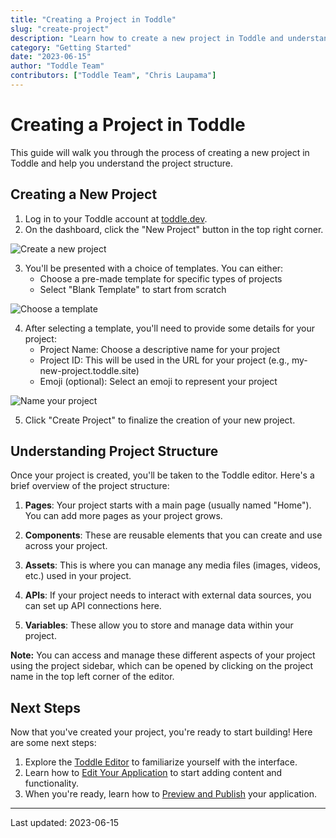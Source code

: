 ```yaml
---
title: "Creating a Project in Toddle"
slug: "create-project"
description: "Learn how to create a new project in Toddle and understand the project structure"
category: "Getting Started"
date: "2023-06-15"
author: "Toddle Team"
contributors: ["Toddle Team", "Chris Laupama"]
---
```


# Creating a Project in Toddle

This guide will walk you through the process of creating a new project in Toddle and help you understand the project structure.

## Creating a New Project

1. Log in to your Toddle account at [toddle.dev](https://toddle.dev).
2. On the dashboard, click the "New Project" button in the top right corner.

![Create a new project](https://toddle.dev/images.ctfassets.net/lizv2opdd3ay/6FCBNbwjzzmeRDrXTb7jcr/efecbf8c44360ebdaf677561f9fd8fbd/create_a_project.webp)

3. You'll be presented with a choice of templates. You can either:
   - Choose a pre-made template for specific types of projects
   - Select "Blank Template" to start from scratch

![Choose a template](https://toddle.dev/images.ctfassets.net/lizv2opdd3ay/24VcbtpTMipGwbsTY2itND/a557a99b6e07d49e0d72d4a6b334782c/create_a_new_project_step_2.webp)

4. After selecting a template, you'll need to provide some details for your project:
   - Project Name: Choose a descriptive name for your project
   - Project ID: This will be used in the URL for your project (e.g., my-new-project.toddle.site)
   - Emoji (optional): Select an emoji to represent your project

![Name your project](https://toddle.dev/images.ctfassets.net/lizv2opdd3ay/6duMgdWhEv4R9mTxMtvsMi/b92f27ce68ff2010280124e941098e63/Name_your_project__1_.webp)

5. Click "Create Project" to finalize the creation of your new project.

## Understanding Project Structure

Once your project is created, you'll be taken to the Toddle editor. Here's a brief overview of the project structure:

1. **Pages**: Your project starts with a main page (usually named "Home"). You can add more pages as your project grows.

2. **Components**: These are reusable elements that you can create and use across your project.

3. **Assets**: This is where you can manage any media files (images, videos, etc.) used in your project.

4. **APIs**: If your project needs to interact with external data sources, you can set up API connections here.

5. **Variables**: These allow you to store and manage data within your project.

<!-- INFO -->

**Note:** You can access and manage these different aspects of your project using the project sidebar, which can be opened by clicking on the project name in the top left corner of the editor.

<!-- /INFO -->

## Next Steps

Now that you've created your project, you're ready to start building! Here are some next steps:

1. Explore the [Toddle Editor](/getting-started/toddle-editor) to familiarize yourself with the interface.
2. Learn how to [Edit Your Application](/getting-started/edit-application) to start adding content and functionality.
3. When you're ready, learn how to [Preview and Publish](/getting-started/preview-and-publish) your application.

---

Last updated: 2023-06-15